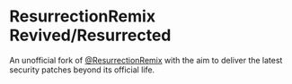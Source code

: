 # ResurrectionRemix Revived/Resurrected

An unofficial fork of [@ResurrectionRemix](https://github.com/ResurrectionRemix) with the aim to deliver the latest security patches beyond its official life.
